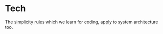 # Tech
The [simplicity rules](https://wiki.c2.com/?XpSimplicityRules) which we learn for coding, apply to system architecture too.